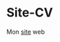# Site-CV
Mon <a href="https://htmlpreview.github.io/?https://github.com/quet-romain/Romain-Doc/blob/master/index.html">site</a> web
